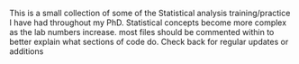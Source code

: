 This is a small collection of some of the Statistical analysis training/practice I have had throughout my PhD. Statistical concepts become more complex as the lab numbers increase.
most files should be commented within to better explain what sections of code do. Check back for regular updates or additions
